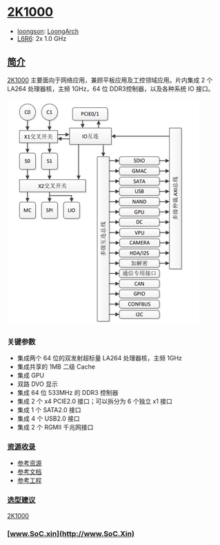 ﻿# [2K1000](https://doc.soc.xin/2K1000)

* [loongson](https://www.loongson.cn/): [LoongArch](https://github.com/SoCXin/LoongArch)
* [L6R6](https://github.com/SoCXin/Level): 2x 1.0 GHz 

## [简介](https://github.com/SoCXin/2K1000)

[2K1000](https://www.loongson.cn/product/show?id=8) 主要面向于网络应用，兼顾平板应用及工控领域应用。片内集成 2 个 LA264 处理器核，主频 1GHz，64 位 DDR3控制器，以及各种系统 IO 接口。


[![sites](docs/2K1000.png)](https://www.loongson.cn/product/show?id=8)

### 关键参数

* 集成两个 64 位的双发射超标量 LA264 处理器核，主频 1GHz
* 集成共享的 1MB 二级 Cache
* 集成 GPU
* 双路 DVO 显示
* 集成 64 位 533MHz 的 DDR3 控制器
* 集成 2 个 x4 PCIE2.0 接口；可以拆分为 6 个独立 x1 接口
* 集成 1 个 SATA2.0 接口
* 集成 4 个 USB2.0 接口
* 集成 2 个 RGMII 千兆网接口


### [资源收录](https://github.com/SoCXin)

* [参考资源](src/)
* [参考文档](docs/)
* [参考工程](project/)

### [选型建议](https://github.com/SoCXin/2K1000)

[2K1000](https://github.com/SoCXin/2K1000)

### [www.SoC.xin](http://www.SoC.Xin)
